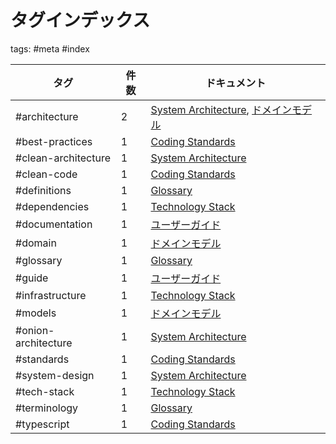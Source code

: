 # タグインデックス

tags: #meta #index

| タグ | 件数 | ドキュメント |
|-----|------|-------------|
| #architecture | 2 | [System Architecture](/architecture.md), [ドメインモデル](/domain-models.md) |
| #best-practices | 1 | [Coding Standards](/coding-standards.md) |
| #clean-architecture | 1 | [System Architecture](/architecture.md) |
| #clean-code | 1 | [Coding Standards](/coding-standards.md) |
| #definitions | 1 | [Glossary](/glossary.md) |
| #dependencies | 1 | [Technology Stack](/tech-stack.md) |
| #documentation | 1 | [ユーザーガイド](/user-guide.md) |
| #domain | 1 | [ドメインモデル](/domain-models.md) |
| #glossary | 1 | [Glossary](/glossary.md) |
| #guide | 1 | [ユーザーガイド](/user-guide.md) |
| #infrastructure | 1 | [Technology Stack](/tech-stack.md) |
| #models | 1 | [ドメインモデル](/domain-models.md) |
| #onion-architecture | 1 | [System Architecture](/architecture.md) |
| #standards | 1 | [Coding Standards](/coding-standards.md) |
| #system-design | 1 | [System Architecture](/architecture.md) |
| #tech-stack | 1 | [Technology Stack](/tech-stack.md) |
| #terminology | 1 | [Glossary](/glossary.md) |
| #typescript | 1 | [Coding Standards](/coding-standards.md) |
